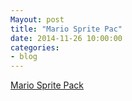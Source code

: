 ```yaml
---
Mayout: post
title: "Mario Sprite Pac"
date: 2014-11-26 10:00:00
categories:
- blog
---
```

[Mario Sprite Pack](https://drive.google.com/open?id=0B4lRQHubpbniTHUtNENLOGthd2M&authuser=0)

